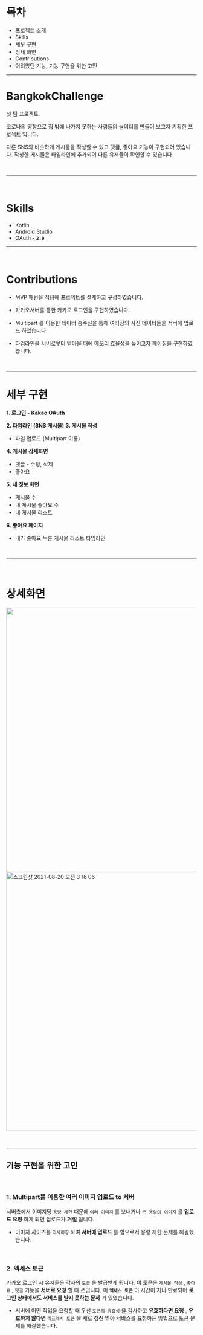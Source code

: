 



# 목차

- 프로젝트 소개
- Skills
- 세부 구현
- 상세 화면
- Contributions
- 어려웠던 기능, 기능 구현을 위한 고민
    
---

# BangkokChallenge

첫 팀 프로젝트.

코로나의 영향으로 집 밖에 나가지 못하는 사람들의 놀이터를 만들어 보고자 기획한 프로젝트 입니다.

다른 SNS와 비슷하게 게시물을 작성할 수 있고 댓글, 좋아요 기능이 구현되어 있습니다. 작성한 게시물은 타임라인에 추가되어 다른 유저들이 확인할 수 있습니다.

<br>

---

<br>

# Skills

- Kotlin
- Android Studio
- OAuth - **`2.0`**

---

<br>


# Contributions

- MVP 패턴을 적용해 프로젝트를 설계하고 구성하였습니다.

- 카카오서버를 통한 카카오 로그인을 구현하였습니다.

- Multipart 를 이용한 데이터 송수신을 통해 여러장의 사진 데이터들을 서버에 업로드 하였습니다.

- 타임라인을 서버로부터 받아올 때에 메모리 효율성을 높이고자 페이징을 구현하였습니다.

<br>

---

# 세부 구현

**1. 로그인 - Kakao OAuth**

**2. 타임라인 (SNS 게시물)**
**3. 게시물 작성**
- 파일 업로드 (Multipart 이용)

**4. 게시물 상세화면**
- 댓글 - 수정, 삭제
- 좋아요

**5. 내 정보 화면**
- 게시물 수
- 내 게시물 좋아요 수
- 내 게시물 리스트

**6. 좋아요 페이지**
- 내가 좋아요 누른 게시물 리스트 타임라인

<br>

---


<br>

>
# 상세화면

<p><img src="https://user-images.githubusercontent.com/55231029/130121640-767f8819-80cf-4ce6-b8e8-17c31e458e4e.png" width="700" height="700"><img width="686" alt="스크린샷 2021-08-20 오전 3 16 06" src="https://user-images.githubusercontent.com/55231029/130122673-fc554f29-2388-472a-bc64-2ac3b3186a9a.png">
</p>

<br>

---


## 기능 구현을 위한 고민

<br>

### 1. Multipart를 이용한 여러 이미지 업로드 to 서버

서버측에서 이미지당 `용량 체한` 때문에 `여러 이미지` 를 보내거나 `큰 용량의 이미지` 를 **업로드 요청** 하게 되면 업로드가 **거절** 됩니다.

- 이미지 사이즈를 `리사이징` 하여 **서버에 업로드** 를 함으로서 용량 제한 문제를 해결했습니다.

<br>

### 2. 액세스 토큰

카카오 로그인 시 유저들은 각자의 `토큰` 을 발급받게 됩니다. 이 토큰은 `게시물 작성` , `좋아요` , `댓글` 기능을 **서버로 요청** 할 때 쓰입니다. 이 **`액세스 토큰`** 이  시간이 지나 만료되어 **로그인 상태에서도 서비스를 받지 못하는 문제** 가 있었습니다.

- 서버에 어떤 작업을 요청할 때 우선 `토큰의 유효성` 을 검사하고 **유효하다면 요청** , **유효하지 않다면** `리프레시 토큰` 을 새로 **갱신** 받아 서비스를 요청하는 방법으로 토큰 문제를 해결했습니다.
